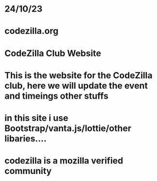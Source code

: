 # 24/10/23
# codezilla.org
# CodeZilla Club Website
# This is the website for the CodeZilla club, here we will update the event and timeings other stuffs
# in this site i use Bootstrap/vanta.js/lottie/other libaries....
# codezilla is a mozilla verified community


